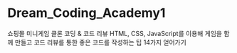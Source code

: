 # Dream_Coding_Academy1
쇼핑몰 미니게임 클론 코딩 & 코드 리뷰
HTML, CSS, JavaScript를 이용해 게임을 함께 만들고 코드 리뷰를 통한 좋은 코드를 작성하는 팁 14가지 얻어가기
